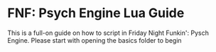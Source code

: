 # FNF: Psych Engine Lua Guide
This is a full-on guide on how to script in Friday Night Funkin': Pysch Engine.
Please start with opening the basics folder to begin
